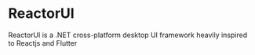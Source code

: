 # ReactorUI
ReactorUI is a .NET cross-platform desktop UI framework heavily inspired to Reactjs and Flutter
